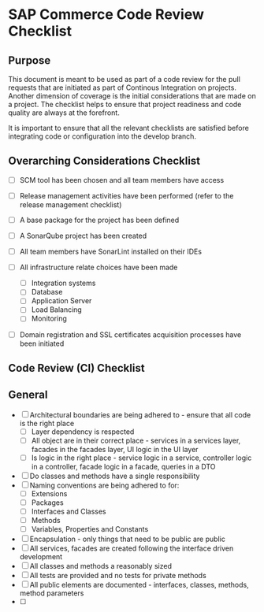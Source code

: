 # SAP Commerce Code Review Checklist

## Purpose
This document is meant to be used as part of a code review for the pull requests that are initiated as part of Continous Integration on projects. Another dimension of coverage is the initial considerations that are made on a project. The checklist helps to ensure that project readiness and code quality are always at the forefront.

It is important to ensure that all the relevant checklists are satisfied before integrating code or configuration into the develop branch. 

## Overarching Considerations Checklist
- [ ] SCM tool has been chosen and all team members have access
- [ ] Release management activities have been performed (refer to the release management checklist)
- [ ] A base package for the project has been defined
- [ ] A SonarQube project has been created 
- [ ] All team members have SonarLint installed on their IDEs
- [ ] All infrastructure relate choices have been made
	- [ ]  Integration systems
	- [ ] Database
	- [ ] Application Server
	- [ ] Load Balancing 
	- [ ] Monitoring 
- [ ] Domain registration and SSL certificates acquisition processes have been initiated


## Code Review (CI) Checklist
## General
-	[ ] Architectural boundaries are being adhered to - ensure that all code is the right place
	- [ ] Layer dependency is respected
	- [ ] All object are in their correct place - services in a services layer, facades in the facades layer, UI logic in the UI layer
	- [ ] Is logic in the right place - service logic in a service, controller logic in a controller, facade logic in a facade, queries in a DTO
- [ ] Do classes and methods have a single responsibility 
- [ ] Naming conventions are being adhered to for:
	- [ ] Extensions
	- [ ] Packages
	- [ ] Interfaces and Classes
	- [ ] Methods
	- [ ] Variables, Properties and Constants
- [ ] Encapsulation - only things that need to be public are public
- [ ]  All services, facades are created following the interface driven development
- [ ] All classes and methods a reasonably sized
- [ ] All tests are provided and no tests for private methods
- [ ] All public elements are documented - interfaces, classes, methods, method parameters
- [ ] 
<!--stackedit_data:
eyJoaXN0b3J5IjpbLTEzOTA3OTc1MzksODIxMDQzMTMzXX0=
-->